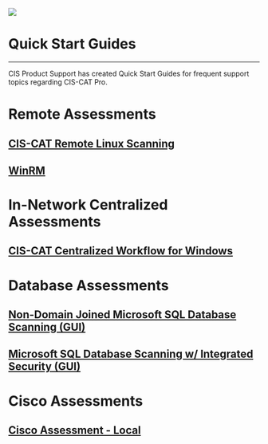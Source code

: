 
![](http://i.imgur.com/5yZfZi5.jpg)


# Quick Start Guides
------------

CIS Product Support has created Quick Start Guides for frequent support topics regarding CIS-CAT Pro.

# Remote Assessments

## [CIS-CAT Remote Linux Scanning](https://cisecurity.atlassian.net/l/cp/cBngrzc9)
## [WinRM]( https://cisecurity.atlassian.net/l/cp/nGqAMXHM)

# In-Network Centralized Assessments
## [CIS-CAT Centralized Workflow for Windows](https://cisecurity.atlassian.net/l/cp/GTpVLzP6)
# Database Assessments
## [Non-Domain Joined Microsoft SQL Database Scanning (GUI)](https://cisecurity.atlassian.net/l/cp/1QdNWmN9)
## [Microsoft SQL Database Scanning w/ Integrated Security (GUI)](https://cisecurity.atlassian.net/l/cp/RkDreTbN)

# Cisco Assessments
## [Cisco Assessment - Local](https://cisecurity.atlassian.net/l/cp/Ggqfv0dz)

